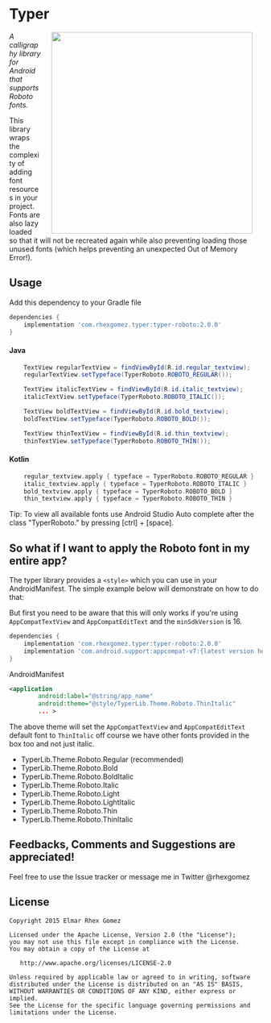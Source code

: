 # Typer

<img src="/image/roboto.png" width="400" align="right" hspace = "20">

*A calligraphy library for Android that supports Roboto fonts.*

This library wraps the complexity of adding font resources in your project. Fonts are also lazy loaded so that it will not be recreated again while also preventing loading those unused fonts (which helps preventing an unexpected Out of Memory Error!).

## Usage

Add this dependency to your Gradle file

```gradle
dependencies {
    implementation 'com.rhexgomez.typer:typer-roboto:2.0.0'
}
```

#### Java

```java
    TextView regularTextView = findViewById(R.id.regular_textview);
    regularTextView.setTypeface(TyperRoboto.ROBOTO_REGULAR());

    TextView italicTextView = findViewById(R.id.italic_textview);
    italicTextView.setTypeface(TyperRoboto.ROBOTO_ITALIC());

    TextView boldTextView = findViewById(R.id.bold_textview);
    boldTextView.setTypeface(TyperRoboto.ROBOTO_BOLD());

    TextView thinTextView = findViewById(R.id.thin_textview);
    thinTextView.setTypeface(TyperRoboto.ROBOTO_THIN());
```
#### Kotlin

```kotlin
    regular_textview.apply { typeface = TyperRoboto.ROBOTO_REGULAR }
    italic_textview.apply { typeface = TyperRoboto.ROBOTO_ITALIC }
    bold_textview.apply { typeface = TyperRoboto.ROBOTO_BOLD }
    thin_textview.apply { typeface = TyperRoboto.ROBOTO_THIN }
```
Tip:
To view all available fonts use Android Studio Auto complete after the class "TyperRoboto." by pressing [ctrl] + [space].

## So what if I want to apply the Roboto font in my entire app?

The typer library provides a `<style>` which you can use in your AndroidManifest. The simple example below will demonstrate
    on how to do that:

But first you need to be aware that this will only works if you're using `AppCompatTextView` and `AppCompatEditText` and the `minSdkVersion` is 16.

```gradle
dependencies {
    implementation 'com.rhexgomez.typer:typer-roboto:2.0.0'
    implementation 'com.android.support:appcompat-v7:{latest version here}'
}
```

AndroidManifest
```xml
<application
        android:label="@string/app_name"
        android:theme="@style/TyperLib.Theme.Roboto.ThinItalic"
        ... >
```
The above theme will set the `AppCompatTextView` and `AppCompatEditText` default font to `ThinItalic` off course we have other fonts provided in the box too and not just italic.

 - TyperLib.Theme.Roboto.Regular (recommended)
 - TyperLib.Theme.Roboto.Bold
 - TyperLib.Theme.Roboto.BoldItalic
 - TyperLib.Theme.Roboto.Italic
 - TyperLib.Theme.Roboto.Light
 - TyperLib.Theme.Roboto.LightItalic
 - TyperLib.Theme.Roboto.Thin
 - TyperLib.Theme.Roboto.ThinItalic

## Feedbacks, Comments and Suggestions are appreciated!

Feel free to use the Issue tracker or message me in Twitter @rhexgomez

## License

```
Copyright 2015 Elmar Rhex Gomez

Licensed under the Apache License, Version 2.0 (the "License");
you may not use this file except in compliance with the License.
You may obtain a copy of the License at

   http://www.apache.org/licenses/LICENSE-2.0

Unless required by applicable law or agreed to in writing, software
distributed under the License is distributed on an "AS IS" BASIS,
WITHOUT WARRANTIES OR CONDITIONS OF ANY KIND, either express or implied.
See the License for the specific language governing permissions and
limitations under the License.
```
